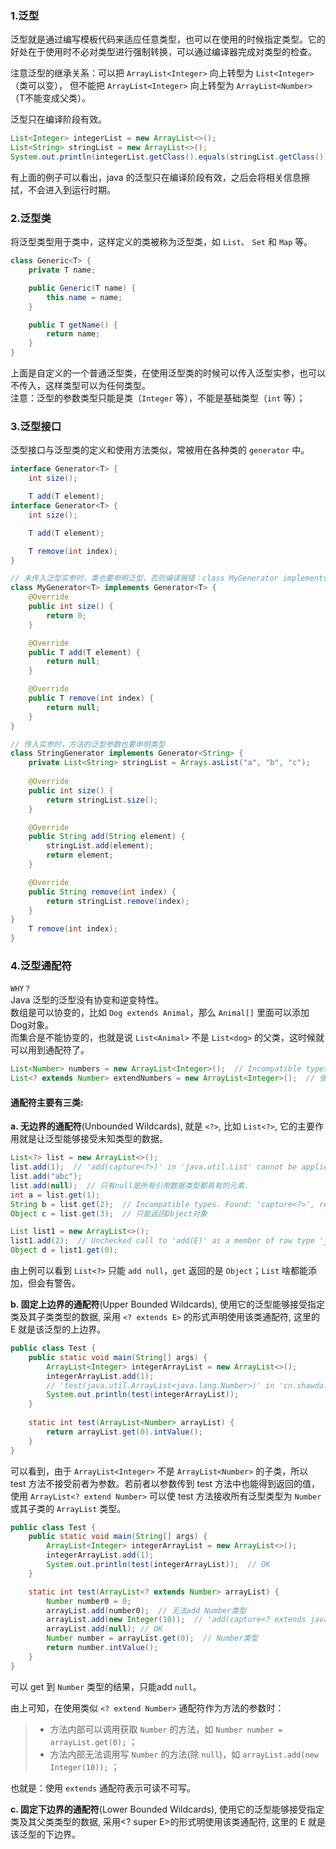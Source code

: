 ### 1.泛型
泛型就是通过编写模板代码来适应任意类型，也可以在使用的时候指定类型。它的好处在于使用时不必对类型进行强制转换，可以通过编译器完成对类型的检查。

注意泛型的继承关系：可以把 `ArrayList<Integer>` 向上转型为 `List<Integer>`（类可以变），
但不能把 `ArrayList<Integer>` 向上转型为 `ArrayList<Number>`（T不能变成父类）。

泛型只在编译阶段有效。
```java
List<Integer> integerList = new ArrayList<>();
List<String> stringList = new ArrayList<>();
System.out.println(integerList.getClass().equals(stringList.getClass()));  // true
```
有上面的例子可以看出，java 的泛型只在编译阶段有效，之后会将相关信息擦拭，不会进入到运行时期。

### 2.泛型类
将泛型类型用于类中，这样定义的类被称为泛型类，如 `List`、 `Set` 和 `Map` 等。

```java
class Generic<T> {
    private T name;

    public Generic(T name) {
        this.name = name;
    }

    public T getName() {
        return name;
    }
}
```
上面是自定义的一个普通泛型类，在使用泛型类的时候可以传入泛型实参，也可以不传入，这样类型可以为任何类型。  
注意：泛型的参数类型只能是类（`Integer` 等），不能是基础类型（`int` 等）；

### 3.泛型接口
泛型接口与泛型类的定义和使用方法类似，常被用在各种类的 `generator` 中。

```java
interface Generator<T> {
    int size();

    T add(T element);
interface Generator<T> {
    int size();

    T add(T element);

    T remove(int index);
}

// 未传入泛型实参时，类也要申明泛型，否则编译报错：class MyGenerator implements Generator<T>
class MyGenerator<T> implements Generator<T> {
    @Override
    public int size() {
        return 0;
    }

    @Override
    public T add(T element) {
        return null;
    }

    @Override
    public T remove(int index) {
        return null;
    }
}

// 传入实参时，方法的泛型参数也要申明类型
class StringGenerator implements Generator<String> {
    private List<String> stringList = Arrays.asList("a", "b", "c");
    
    @Override
    public int size() {
        return stringList.size();
    }

    @Override
    public String add(String element) {
        stringList.add(element);
        return element;
    }

    @Override
    public String remove(int index) {
        return stringList.remove(index);
    }
}
    T remove(int index);
}
```

### 4.泛型通配符
`WHY？`  
Java 泛型的泛型没有协变和逆变特性。  
数组是可以协变的，比如 `Dog extends Animal`，那么 `Animal[]` 里面可以添加Dog对象。  
而集合是不能协变的，也就是说 `List<Animal>` 不是 `List<dog>` 的父类，这时候就可以用到通配符了。
```java
List<Number> numbers = new ArrayList<Integer>();  // Incompatible types. Found: 'java.util.ArrayList<java.lang.Integer>', required: 'java.util.List<java.lang.Number>'
List<? extends Number> extendNumbers = new ArrayList<Integer>();  // 使用泛型通配符，OK
```

#### 通配符主要有三类:
**a. 无边界的通配符**(Unbounded Wildcards), 就是 `<?>`, 比如 `List<?>`, 它的主要作用就是让泛型能够接受未知类型的数据。

```java
List<?> list = new ArrayList<>();
list.add(1);  // 'add(capture<?>)' in 'java.util.List' cannot be applied to '(int)'
list.add("abc");
list.add(null);  // 只有null是所有引用数据类型都具有的元素.
int a = list.get(1);
String b = list.get(2);  // Incompatible types. Found: 'capture<?>', required: 'java.lang.String'
Object c = list.get(3);  // 只能返回Object对象

List list1 = new ArrayList<>();
list1.add(2);  // Unchecked call to 'add(E)' as a member of raw type 'java.util.List'
Object d = list1.get(0);
```
由上例可以看到 `List<?>` 只能 `add null`，`get` 返回的是 `Object`；`List` 啥都能添加，但会有警告。

**b. 固定上边界的通配符**(Upper Bounded Wildcards), 使用它的泛型能够接受指定类及其子类类型的数据, 采用 `<? extends E>` 的形式声明使用该类通配符, 这里的 E 就是该泛型的上边界。

```java
public class Test {
    public static void main(String[] args) {
        ArrayList<Integer> integerArrayList = new ArrayList<>();
        integerArrayList.add(1);
        // 'test(java.util.ArrayList<java.lang.Number>)' in 'cn.shawda.Test' cannot be applied to '(java.util.ArrayList<java.lang.Integer>)'
        System.out.println(test(integerArrayList));
    }
    
    static int test(ArrayList<Number> arrayList) {
        return arrayList.get(0).intValue();
    }
}
```

可以看到，由于 `ArrayList<Integer>` 不是 `ArrayList<Number>` 的子类，所以 test 方法不接受前者为参数。若前者以参数传到 test 方法中也能得到返回的值，使用 `ArrayList<? extend Number>` 可以使 test 方法接收所有泛型类型为 `Number` 或其子类的 `ArrayList` 类型。

```java
public class Test {
    public static void main(String[] args) {
        ArrayList<Integer> integerArrayList = new ArrayList<>();
        integerArrayList.add(1);
        System.out.println(test(integerArrayList));  // OK
    }

    static int test(ArrayList<? extends Number> arrayList) {
        Number number0 = 0;
        arrayList.add(number0);  // 无法add Number类型
        arrayList.add(new Integer(10));  // 'add(capture<? extends java.lang.Number>)' in 'java.util.ArrayList' cannot be applied to '(java.lang.Integer)'
        arrayList.add(null); // OK
        Number number = arrayList.get(0);  // Number类型
        return number.intValue();
    }
}
```

可以 get 到 `Number` 类型的结果，只能add `null`。

由上可知，在使用类似 `<? extend Number>` 通配符作为方法的参数时：

> * 方法内部可以调用获取 `Number` 的方法，如 `Number number = arrayList.get(0);` ；
> * 方法内部无法调用写 `Number` 的方法(除 `null`)，如 `arrayList.add(new Integer(10));` ；

也就是：使用 `extends` 通配符表示可读不可写。

**c. 固定下边界的通配符**(Lower Bounded Wildcards), 使用它的泛型能够接受指定类及其父类类型的数据, 采用<? super E>的形式明使用该类通配符, 这里的 E 就是该泛型的下边界。